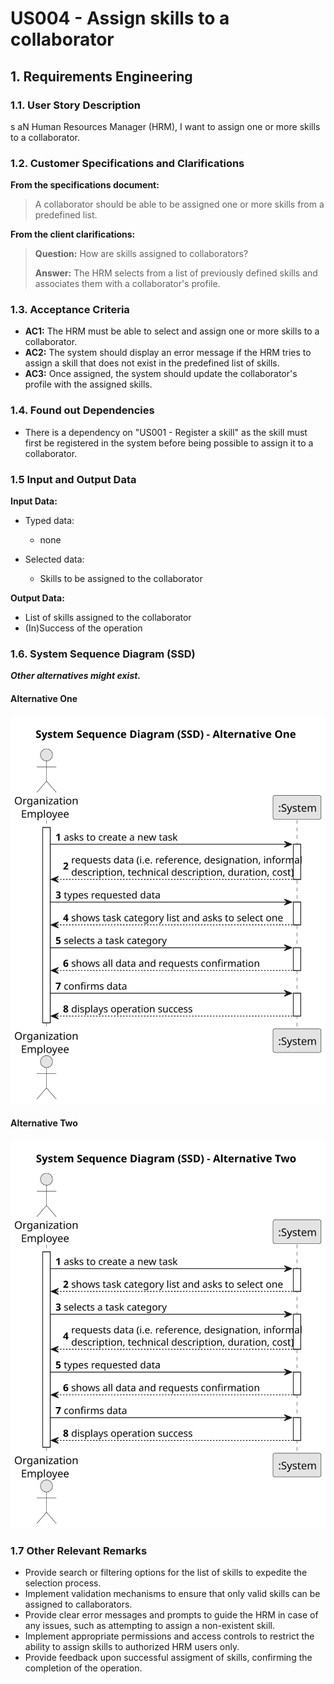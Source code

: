 # US004 - Assign skills to a collaborator


## 1. Requirements Engineering

### 1.1. User Story Description

s aN Human Resources Manager (HRM), I want to assign one or more skills to a collaborator.

### 1.2. Customer Specifications and Clarifications 

**From the specifications document:**

>	A collaborator should be able to be assigned one or more skills from a predefined list. 

**From the client clarifications:**

> **Question:** How are skills assigned to collaborators?
>
> **Answer:** The HRM selects from a list of previously defined skills and associates them with a collaborator's profile.

### 1.3. Acceptance Criteria

* **AC1:** The HRM must be able to select and assign one or more skills to a collaborator.
* **AC2:** The system should display an error message if the HRM tries to assign a skill that does not exist in the predefined list of skills.
* **AC3:** Once assigned, the system should update the collaborator's profile with the assigned skills.

### 1.4. Found out Dependencies

* There is a dependency on "US001 - Register a skill" as the skill must first be registered in the system before being possible to assign it to a collaborator.

### 1.5 Input and Output Data

**Input Data:**

* Typed data:
    * none
	
* Selected data:
    * Skills to be assigned to the collaborator 

**Output Data:**

* List of skills assigned to the collaborator
* (In)Success of the operation

### 1.6. System Sequence Diagram (SSD)

**_Other alternatives might exist._**

#### Alternative One

![System Sequence Diagram - Alternative One](svg/us006-system-sequence-diagram-alternative-one.svg)

#### Alternative Two

![System Sequence Diagram - Alternative Two](svg/us006-system-sequence-diagram-alternative-two.svg)

### 1.7 Other Relevant Remarks

* Provide search or filtering options for the list of skills to expedite the selection process.
* Implement validation mechanisms to ensure that only valid skills can be assigned to callaborators.
* Provide clear error messages and prompts to guide the HRM in case of any issues, such as attempting to assign a non-existent skill.
* Implement appropriate permissions and access controls to restrict the ability to assign skills to authorized HRM users only.
* Provide feedback upon successful assigment of skills, confirming the completion of the operation.